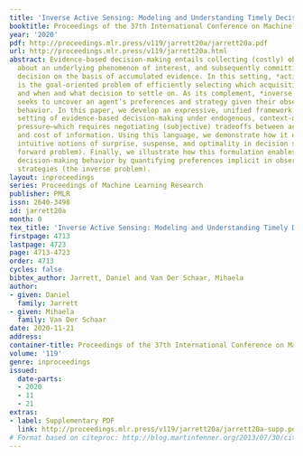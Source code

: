 ```yaml
---
title: 'Inverse Active Sensing: Modeling and Understanding Timely Decision-Making'
booktitle: Proceedings of the 37th International Conference on Machine Learning
year: '2020'
pdf: http://proceedings.mlr.press/v119/jarrett20a/jarrett20a.pdf
url: http://proceedings.mlr.press/v119/jarrett20a.html
abstract: Evidence-based decision-making entails collecting (costly) observations
  about an underlying phenomenon of interest, and subsequently committing to an (informed)
  decision on the basis of accumulated evidence. In this setting, *active sensing*
  is the goal-oriented problem of efficiently selecting which acquisitions to make,
  and when and what decision to settle on. As its complement, *inverse active sensing*
  seeks to uncover an agent’s preferences and strategy given their observable decision-making
  behavior. In this paper, we develop an expressive, unified framework for the general
  setting of evidence-based decision-making under endogenous, context-dependent time
  pressure—which requires negotiating (subjective) tradeoffs between accuracy, speediness,
  and cost of information. Using this language, we demonstrate how it enables *modeling*
  intuitive notions of surprise, suspense, and optimality in decision strategies (the
  forward problem). Finally, we illustrate how this formulation enables *understanding*
  decision-making behavior by quantifying preferences implicit in observed decision
  strategies (the inverse problem).
layout: inproceedings
series: Proceedings of Machine Learning Research
publisher: PMLR
issn: 2640-3498
id: jarrett20a
month: 0
tex_title: 'Inverse Active Sensing: Modeling and Understanding Timely Decision-Making'
firstpage: 4713
lastpage: 4723
page: 4713-4723
order: 4713
cycles: false
bibtex_author: Jarrett, Daniel and Van Der Schaar, Mihaela
author:
- given: Daniel
  family: Jarrett
- given: Mihaela
  family: Van Der Schaar
date: 2020-11-21
address: 
container-title: Proceedings of the 37th International Conference on Machine Learning
volume: '119'
genre: inproceedings
issued:
  date-parts:
  - 2020
  - 11
  - 21
extras:
- label: Supplementary PDF
  link: http://proceedings.mlr.press/v119/jarrett20a/jarrett20a-supp.pdf
# Format based on citeproc: http://blog.martinfenner.org/2013/07/30/citeproc-yaml-for-bibliographies/
---
```

